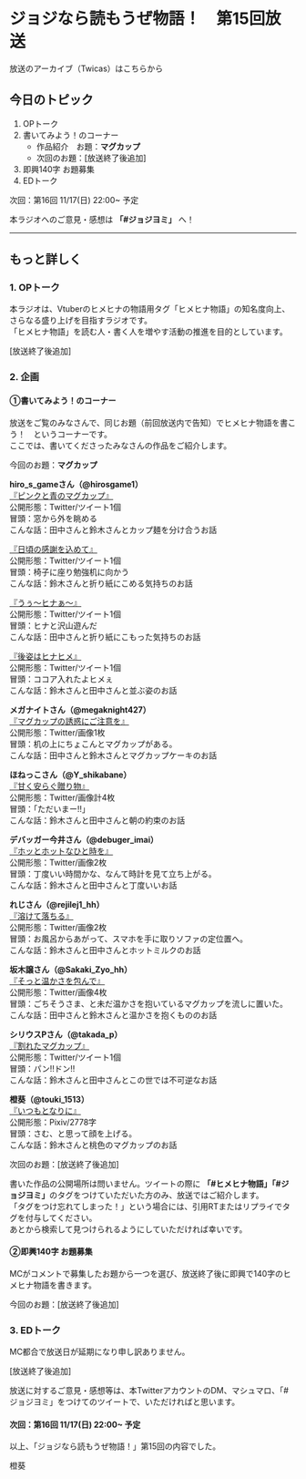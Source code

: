 # ジョジなら読もうぜ物語！　第15回放送

放送のアーカイブ（Twicas）はこちらから

## 今日のトピック
1. OPトーク
1. 書いてみよう！のコーナー
    - 作品紹介　お題：<b>マグカップ</b>
    - 次回のお題：<b></b>[放送終了後追加]
1. 即興140字 お題募集
1. EDトーク

次回：第16回 11/17(日) 22:00~ 予定

本ラジオへのご意見・感想は **「#ジョジヨミ」** へ！

---

## もっと詳しく
### 1. OPトーク

本ラジオは、Vtuberのヒメヒナの物語用タグ「ヒメヒナ物語」の知名度向上、さらなる盛り上げを目指すラジオです。  
「ヒメヒナ物語」を読む人・書く人を増やす活動の推進を目的としています。  

[放送終了後追加]

### 2. 企画
#### ①書いてみよう！のコーナー
放送をご覧のみなさんで、同じお題（前回放送内で告知）でヒメヒナ物語を書こう！　というコーナーです。  
ここでは、書いてくださったみなさんの作品をご紹介します。

今回のお題：<b>マグカップ</b>

**hiro_s_gameさん（@hirosgame1）**  
[『ピンクと青のマグカップ』](https://twitter.com/hirosgame1/status/1190628293264887809?s=20)  
公開形態：Twitter/ツイート1個  
冒頭：窓から外を眺める  
こんな話：田中さんと鈴木さんとカップ麺を分け合うお話  

[『日頃の感謝を込めて』](https://twitter.com/hirosgame1/status/1191004180275548160?s=20)  
公開形態：Twitter/ツイート1個  
冒頭：椅子に座り勉強机に向かう  
こんな話：鈴木さんと折り紙にこめる気持ちのお話  

[『うぅ～ヒナぁ～』](https://twitter.com/hirosgame1/status/1191004185749123072?s=20)  
公開形態：Twitter/ツイート1個  
冒頭：ヒナと沢山遊んだ  
こんな話：田中さんと折り紙にこもった気持ちのお話  

[『後姿はヒナヒメ』](https://twitter.com/hirosgame1/status/1192093371117928454?s=20)  
公開形態：Twitter/ツイート1個  
冒頭：ココア入れたよヒメぇ  
こんな話：鈴木さんと田中さんと並ぶ姿のお話  

**メガナイトさん（@megaknight427）**  
[『マグカップの誘惑にご注意を』](https://twitter.com/megaknight427/status/1191663283293413376?s=20)  
公開形態：Twitter/画像1枚  
冒頭：机の上にちょこんとマグカップがある。  
こんな話：田中さんと鈴木さんとマグカップケーキのお話

**ほねっこさん（@Y_shikabane）**  
[『甘く安らぐ贈り物』](https://twitter.com/Y_shikabane/status/1191724173468602369?s=20)  
公開形態：Twitter/画像計4枚  
冒頭：「ただいまー!!」  
こんな話：鈴木さんと田中さんと朝の約束のお話  

**デバッガー今井さん（@debuger_imai）**  
[『ホッとホットなひと時を』](https://twitter.com/debuger_imai/status/1191886902082719744?s=20)  
公開形態：Twitter/画像2枚  
冒頭：丁度いい時間かな、なんて時計を見て立ち上がる。  
こんな話：鈴木さんと田中さんと丁度いいお話  

**れじさん（@rejilej1_hh）**  
[『溶けて落ちる』](https://twitter.com/rejilej1_hh/status/1192076720179802112?s=20)  
公開形態：Twitter/画像2枚  
冒頭：お風呂からあがって、スマホを手に取りソファの定位置へ。  
こんな話：鈴木さんと田中さんとホットミルクのお話  

**坂木譲さん（@Sakaki_Zyo_hh）**  
[『そっと温かさを包んで』](https://twitter.com/Sakaki_Zyo_hh/status/1192400562534268929?s=20)  
公開形態：Twitter/画像4枚  
冒頭：ごちそうさま、と未だ温かさを抱いているマグカップを流しに置いた。  
こんな話：田中さんと鈴木さんと温かさを抱くもののお話  

**シリウスPさん（@takada_p）**  
[『割れたマグカップ』](https://twitter.com/takada_p/status/1192423669101760517?s=20)  
公開形態：Twitter/ツイート1個  
冒頭：パン!!ドン!!  
こんな話：鈴木さんと田中さんとこの世では不可逆なお話  

**橙葵（@touki_1513）**  
[『いつもとなりに』](https://twitter.com/touki_1513/status/1193854929128980480?s=20)  
公開形態：Pixiv/2778字  
冒頭：さむ、と思って顔を上げる。  
こんな話：鈴木さんと桃色のマグカップのお話  

次回のお題：<b></b>[放送終了後追加]

書いた作品の公開場所は問いません。ツイートの際に <b>「#ヒメヒナ物語」「#ジョジヨミ」</b>のタグをつけていただいた方のみ、放送ではご紹介します。  
「タグをつけ忘れてしまった！」という場合には、引用RTまたはリプライでタグを付与してください。  
あとから検索して見つけられるようにしていただければ幸いです。  

#### ②即興140字 お題募集
MCがコメントで募集したお題から一つを選び、放送終了後に即興で140字のヒメヒナ物語を書きます。

今回のお題：[放送終了後追加]

### 3. EDトーク

MC都合で放送日が延期になり申し訳ありません。

[放送終了後追加]

放送に対するご意見・感想等は、本TwitterアカウントのDM、マシュマロ、「#ジョジヨミ」をつけてのツイートで、いただければと思います。

#### 次回：第16回 11/17(日) 22:00~ 予定  

以上、「ジョジなら読もうぜ物語！」第15回の内容でした。

橙葵
